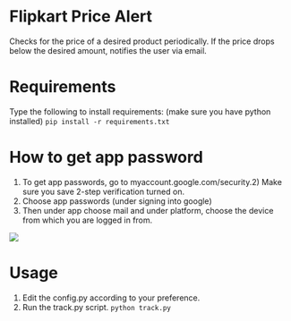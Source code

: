 # Flipkart Price Alert
Checks for the price of a desired product periodically.
If the price drops below the desired amount, notifies the user via email.
# Requirements
Type the following to install requirements: (make sure you have python installed)
`pip install -r requirements.txt`
# How to get app password
1) To get app passwords, go to myaccount.google.com/security.2) Make sure you save 2-step verification turned on.
3) Choose app passwords (under signing into google)
4) Then under app choose mail and under platform, choose the device from which you are logged in from.

![](https://devanswers.co/wp-content/uploads/2017/02/my-google-app-passwords.png)


# Usage
1) Edit the config.py according to your preference.
2) Run the track.py script. `python track.py`
